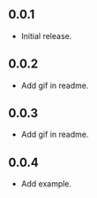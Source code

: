 ## 0.0.1

*  Initial release.

## 0.0.2

*  Add gif in readme.

## 0.0.3

*  Add gif in readme.

## 0.0.4

*  Add example.